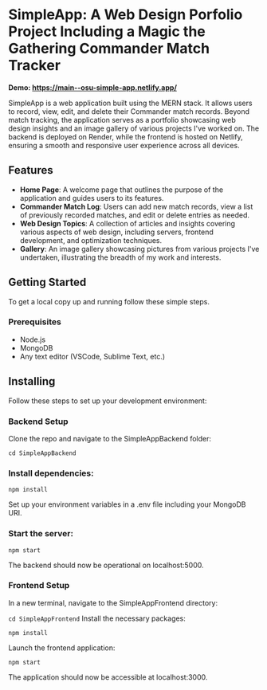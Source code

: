 # SimpleApp: A Web Design Porfolio Project Including a Magic the Gathering Commander Match Tracker

**Demo: https://main--osu-simple-app.netlify.app/**

SimpleApp is a web application built using the MERN stack. It allows users to record, view, edit, and delete their Commander match records. Beyond match tracking, the application serves as a portfolio showcasing web design insights and an image gallery of various projects I've worked on. The backend is deployed on Render, while the frontend is hosted on Netlify, ensuring a smooth and responsive user experience across all devices.

## Features

- **Home Page**: A welcome page that outlines the purpose of the application and guides users to its features.
- **Commander Match Log**: Users can add new match records, view a list of previously recorded matches, and edit or delete entries as needed.
- **Web Design Topics**: A collection of articles and insights covering various aspects of web design, including servers, frontend development, and optimization techniques.
- **Gallery**: An image gallery showcasing pictures from various projects I've undertaken, illustrating the breadth of my work and interests.

## Getting Started

To get a local copy up and running follow these simple steps.

### Prerequisites

- Node.js
- MongoDB
- Any text editor (VSCode, Sublime Text, etc.)

## Installing

Follow these steps to set up your development environment:

### Backend Setup

Clone the repo and navigate to the SimpleAppBackend folder:

``` cd SimpleAppBackend ```

### Install dependencies:

``` npm install ```

Set up your environment variables in a .env file including your MongoDB URI.

### Start the server:

``` npm start ```

The backend should now be operational on localhost:5000.

### Frontend Setup

In a new terminal, navigate to the SimpleAppFrontend directory:

``` cd SimpleAppFrontend ```
Install the necessary packages:

``` npm install ```

Launch the frontend application:

``` npm start ```

The application should now be accessible at localhost:3000.
